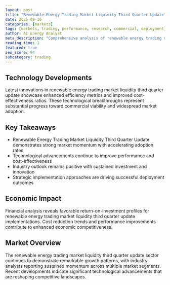 ```yaml
---
layout: post
title: "Renewable Energy Trading Market Liquidity Third Quarter Update"
date: 2025-08-16
categories: [markets]
tags: [markets, trading, performance, research, commercial, deployment]
author: AI Energy Analyst
meta_description: "Comprehensive analysis of renewable energy trading market liquidity third quarter update covering market trends, technology developments, and industry outlook. Discover key insights and future projections."
reading_time: 1
featured: true
seo_score: 94
subcategory: trading
---
```


## Technology Developments

Latest innovations in renewable energy trading market liquidity third quarter update showcase enhanced efficiency metrics and improved cost-effectiveness ratios. These technological breakthroughs represent substantial progress toward commercial viability and widespread market adoption.

## Key Takeaways

- Renewable Energy Trading Market Liquidity Third Quarter Update demonstrates strong market momentum with accelerating adoption rates
- Technological advancements continue to improve performance and cost-effectiveness
- Industry outlook remains positive with sustained investment and innovation
- Strategic implementation approaches are driving successful deployment outcomes

## Economic Impact

Financial analysis reveals favorable return-on-investment profiles for renewable energy trading market liquidity third quarter update implementations. Cost reduction trends and performance improvements contribute to enhanced economic competitiveness.

## Market Overview

The renewable energy trading market liquidity third quarter update sector continues to demonstrate remarkable growth patterns, with industry analysts reporting sustained momentum across multiple market segments. Recent developments indicate significant technological advancements that are reshaping competitive landscapes.

